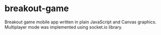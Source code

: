 # breakout-game
Breakout game mobile app written in plain JavaScript and Canvas graphics. Multiplayer mode was implemented using socket.io library.
